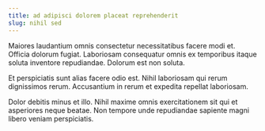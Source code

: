 ```yaml
---
title: ad adipisci dolorem placeat reprehenderit
slug: nihil sed
---
```


Maiores laudantium omnis consectetur necessitatibus facere modi et. Officia dolorum fugiat. Laboriosam consequatur omnis ex temporibus itaque soluta inventore repudiandae. Dolorum est non soluta.

Et perspiciatis sunt alias facere odio est. Nihil laboriosam qui rerum dignissimos rerum. Accusantium in rerum et expedita repellat laboriosam.

Dolor debitis minus et illo. Nihil maxime omnis exercitationem sit qui et asperiores neque beatae. Non tempore unde repudiandae sapiente magni libero veniam perspiciatis.
